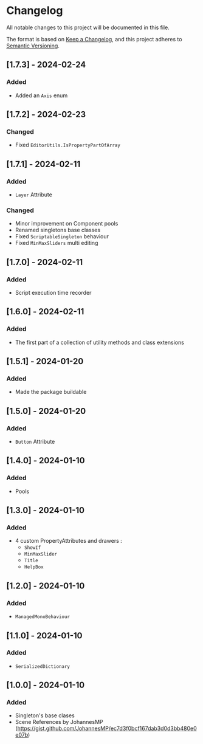 # Changelog
All notable changes to this project will be documented in this file.

The format is based on [Keep a Changelog](https://keepachangelog.com/en/1.0.0/),
and this project adheres to [Semantic Versioning](https://semver.org/spec/v2.0.0.html).

## [1.7.3] - 2024-02-24

### Added
- Added an `Axis` enum

## [1.7.2] - 2024-02-23

### Changed
- Fixed `EditorUtils.IsPropertyPartOfArray`

## [1.7.1] - 2024-02-11

### Added
- `Layer` Attribute

### Changed
- Minor improvement on Component pools
- Renamed singletons base classes
- Fixed `ScriptableSingleton` behaviour
- Fixed `MinMaxSliders` multi editing

## [1.7.0] - 2024-02-11

### Added
- Script execution time recorder

## [1.6.0] - 2024-02-11

### Added
- The first part of a collection of utility methods and class extensions

## [1.5.1] - 2024-01-20

### Added
- Made the package buildable

## [1.5.0] - 2024-01-20

### Added
- `Button` Attribute

## [1.4.0] - 2024-01-10

### Added
- Pools

## [1.3.0] - 2024-01-10

### Added
- 4 custom PropertyAttributes and drawers :
  - `ShowIf`
  - `MinMaxSlider`
  - `Title`
  - `HelpBox`
  
## [1.2.0] - 2024-01-10

### Added
- `ManagedMonoBehaviour`

## [1.1.0] - 2024-01-10

### Added
- `SerializedDictionary`

## [1.0.0] - 2024-01-10

### Added
- Singleton's base clases
- Scene References by JohannesMP (<https://gist.github.com/JohannesMP/ec7d3f0bcf167dab3d0d3bb480e0e07b>)
